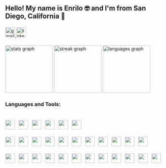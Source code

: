 <h2 align="left">Hello! My name is Enrilo 🤓 and I'm from San Diego, California 🌴</h2>

###

<div align="left">
  <a href="mailto:enrilougalde@gmail.com" target="_blank">
    <img src="https://img.shields.io/static/v1?message=Gmail&logo=gmail&label=&color=D14836&logoColor=white&labelColor=&style=for-the-badge" height="31" alt="gmail logo"  />
  </a>
  <a href="https://www.linkedin.com/in/enrilo-ugalde/" target="_blank">
    <img src="https://img.shields.io/static/v1?message=LinkedIn&logo=linkedin&label=&color=0077B5&logoColor=white&labelColor=&style=for-the-badge" height="31" alt="linkedin logo"  />
  </a>
</div>

###

<div align="left">
  <img src="https://github-readme-stats.vercel.app/api?username=jruuuu&hide_title=false&hide_rank=true&show_icons=true&include_all_commits=true&count_private=true&disable_animations=false&theme=github_dark&locale=en&hide_border=true" height="150" alt="stats graph"  />
  <img src="https://streak-stats.demolab.com?user=Jruuuu&theme=github-dark&hide_border=true&exclude_days=Sun%2CSat&card_width=400" height="150" alt="streak graph"  />
  <img src="https://github-readme-stats.vercel.app/api/top-langs?username=jruuuu&locale=en&hide_title=false&layout=compact&card_width=100&langs_count=5&theme=github_dark&hide_border=true" height="150" alt="languages graph"  />
</div>

###

<h3 align="left">Languages and Tools:</h3>

###

<br clear="both">

<div align="left" style="font-size: 0;">
  <img src="https://cdn.jsdelivr.net/gh/devicons/devicon/icons/javascript/javascript-original.svg" height="30" alt="javascript logo" style="margin-right: 12px;" />
  <img src="https://cdn.jsdelivr.net/gh/devicons/devicon/icons/react/react-original-wordmark.svg" height="30" alt="react logo" style="margin-right: 12px;" />
  <img src="https://cdn.jsdelivr.net/gh/devicons/devicon/icons/jest/jest-plain.svg" height="30" alt="jest logo" style="margin-right: 12px;" />
  <img src="https://cdn.jsdelivr.net/gh/devicons/devicon/icons/html5/html5-plain-wordmark.svg" height="30" alt="html5 logo" style="margin-right: 12px;" />
  <img src="https://cdn.jsdelivr.net/gh/devicons/devicon/icons/css3/css3-plain-wordmark.svg" height="30" alt="css3 logo" style="margin-right: 12px;" />
  <img src="https://cdn.jsdelivr.net/gh/devicons/devicon/icons/bootstrap/bootstrap-original-wordmark.svg" height="30" alt="bootstrap logo" />
</div>

###

<div align="left" style="font-size: 0;">
  <img src="https://cdn.jsdelivr.net/gh/devicons/devicon/icons/ruby/ruby-plain-wordmark.svg" height="30" alt="ruby logo" style="margin-right: 12px;" />
  <img src="https://cdn.jsdelivr.net/gh/devicons/devicon/icons/rails/rails-plain-wordmark.svg" height="30" alt="rails logo" style="margin-right: 12px;" />
  <img src="https://cdn.jsdelivr.net/gh/devicons/devicon/icons/firebase/firebase-plain-wordmark.svg" height="30" alt="firebase logo" style="margin-right: 12px;" />
  <img src="https://cdn.jsdelivr.net/gh/devicons/devicon/icons/nodejs/nodejs-original-wordmark.svg" height="30" alt="nodejs logo" style="margin-right: 12px;" />
  <img src="https://cdn.jsdelivr.net/gh/devicons/devicon/icons/express/express-original.svg" height="30" alt="express logo" style="margin-right: 12px;" />
  <img src="https://cdn.jsdelivr.net/gh/devicons/devicon/icons/mysql/mysql-original-wordmark.svg" height="30" alt="mysql logo" style="margin-right: 12px;" />
  <img src="https://cdn.jsdelivr.net/gh/devicons/devicon/icons/postgresql/postgresql-plain-wordmark.svg" height="30" alt="postgresql logo" style="margin-right: 12px;" />
  <img src="https://cdn.jsdelivr.net/gh/devicons/devicon/icons/mongodb/mongodb-plain-wordmark.svg" height="30" alt="mongodb logo" style="margin-right: 12px;" />
  <img src="https://cdn.jsdelivr.net/gh/devicons/devicon/icons/spring/spring-original-wordmark.svg" height="30" alt="spring logo" style="margin-right: 12px;" />
  <img src="https://cdn.jsdelivr.net/gh/devicons/devicon/icons/java/java-original.svg" height="30" alt="java logo" style="margin-right: 12px;" />
  <img src="https://skillicons.dev/icons?i=postman" height="30" alt="postman logo" />
</div>

###

<div align="left" style="font-size: 0;">
  <img src="https://cdn.jsdelivr.net/gh/devicons/devicon/icons/rspec/rspec-original.svg" height="30" alt="rspec logo" style="margin-right: 12px;" />
  <img src="https://cdn.jsdelivr.net/gh/devicons/devicon/icons/jest/jest-plain.svg" height="30" alt="jest logo" style="margin-right: 12px;" />
  <img src="https://cdn.jsdelivr.net/gh/devicons/devicon/icons/circleci/circleci-plain-wordmark.svg" height="30" alt="circleci logo" style="margin-right: 12px;" />
  <img src="https://cdn.jsdelivr.net/gh/devicons/devicon/icons/git/git-plain-wordmark.svg" height="30" alt="git logo" style="margin-right: 12px;" />
  <img src="https://cdn.jsdelivr.net/gh/devicons/devicon/icons/github/github-original.svg" height="30" alt="github logo" style="margin-right: 12px;" />
  <img src="https://cdn.jsdelivr.net/gh/devicons/devicon/icons/docker/docker-plain-wordmark.svg" height="30" alt="docker logo" style="margin-right: 12px;" />
  <img src="https://cdn.jsdelivr.net/gh/devicons/devicon/icons/codecov/codecov-plain.svg" height="30" alt="codecov logo" style="margin-right: 12px;" />
  <img src="https://cdn.jsdelivr.net/gh/devicons/devicon/icons/vscode/vscode-original.svg" height="30" alt="vscode logo" style="margin-right: 12px;" />
  <img src="https://cdn.jsdelivr.net/gh/devicons/devicon/icons/jira/jira-original.svg" height="30" alt="jira logo" style="margin-right: 12px;" />
  <img src="https://cdn.jsdelivr.net/gh/devicons/devicon/icons/eslint/eslint-original-wordmark.svg" height="30" alt="eslint logo" style="margin-right: 12px;" />
  <img src="https://cdn.jsdelivr.net/gh/devicons/devicon/icons/androidstudio/androidstudio-original.svg" height="30" alt="androidstudio logo" style="margin-right: 12px;" />
  <img src="https://skillicons.dev/icons?i=githubactions" height="30" alt="githubactions logo" />
</div>
